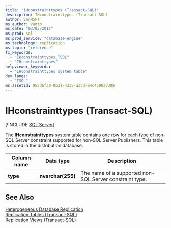 ```yaml
---
title: "IHconstrainttypes (Transact-SQL)"
description: IHconstrainttypes (Transact-SQL)
author: VanMSFT
ms.author: vanto
ms.date: "03/03/2017"
ms.prod: sql
ms.prod_service: "database-engine"
ms.technology: replication
ms.topic: "reference"
f1_keywords:
  - "IHconstrainttypes_TSQL"
  - "IHconstrainttypes"
helpviewer_keywords:
  - "IHconstrainttypes system table"
dev_langs:
  - "TSQL"
ms.assetid: 955d6fa9-0b31-4335-a3cd-e4c4d90ad308
---
```

# IHconstrainttypes (Transact-SQL)
[!INCLUDE [SQL Server](../../includes/applies-to-version/sqlserver.md)]

  The **IHconstrainttypes** system table contains one row for each type of non-SQL Server constraint supported for non-SQL Server Publishers. This table is stored in the distribution database.  
  
|Column name|Data type|Description|  
|-----------------|---------------|-----------------|  
|**type**|**nvarchar(255)**|The name of a supported non-SQL Server constraint type.|  
  
## See Also  
 [Heterogeneous Database Replication](../../relational-databases/replication/non-sql/heterogeneous-database-replication.md)   
 [Replication Tables &#40;Transact-SQL&#41;](../../relational-databases/system-tables/replication-tables-transact-sql.md)   
 [Replication Views &#40;Transact-SQL&#41;](../../relational-databases/system-views/replication-views-transact-sql.md)  
  
  
